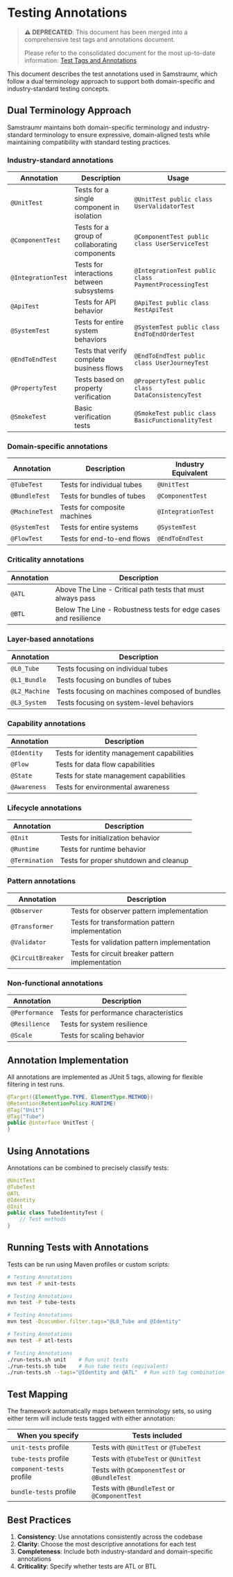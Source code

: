 <!-- 
Copyright (c) 2025 [Eric C. Mumford (@heymumford)](https://github.com/heymumford), Gemini Deep Research, Claude 3.7.
-->

# Testing Annotations

> **⚠️ DEPRECATED**: This document has been merged into a comprehensive test tags and annotations document.
>
> Please refer to the consolidated document for the most up-to-date information:
> [Test Tags and Annotations](test-tags-and-annotations.md)

This document describes the test annotations used in Samstraumr, which follow a dual terminology approach to support both domain-specific and industry-standard testing concepts.

## Dual Terminology Approach

Samstraumr maintains both domain-specific terminology and industry-standard terminology to ensure expressive, domain-aligned tests while maintaining compatibility with standard testing practices.

### Industry-standard annotations

|     Annotation     |                  Description                  |                         Usage                         |
|--------------------|-----------------------------------------------|-------------------------------------------------------|
| `@UnitTest`        | Tests for a single component in isolation     | `@UnitTest public class UserValidatorTest`            |
| `@ComponentTest`   | Tests for a group of collaborating components | `@ComponentTest public class UserServiceTest`         |
| `@IntegrationTest` | Tests for interactions between subsystems     | `@IntegrationTest public class PaymentProcessingTest` |
| `@ApiTest`         | Tests for API behavior                        | `@ApiTest public class RestApiTest`                   |
| `@SystemTest`      | Tests for entire system behaviors             | `@SystemTest public class EndToEndOrderTest`          |
| `@EndToEndTest`    | Tests that verify complete business flows     | `@EndToEndTest public class UserJourneyTest`          |
| `@PropertyTest`    | Tests based on property verification          | `@PropertyTest public class DataConsistencyTest`      |
| `@SmokeTest`       | Basic verification tests                      | `@SmokeTest public class BasicFunctionalityTest`      |

### Domain-specific annotations

|   Annotation   |         Description          | Industry Equivalent |
|----------------|------------------------------|---------------------|
| `@TubeTest`    | Tests for individual tubes   | `@UnitTest`         |
| `@BundleTest`  | Tests for bundles of tubes   | `@ComponentTest`    |
| `@MachineTest` | Tests for composite machines | `@IntegrationTest`  |
| `@SystemTest`  | Tests for entire systems     | `@SystemTest`       |
| `@FlowTest`    | Tests for end-to-end flows   | `@EndToEndTest`     |

### Criticality annotations

| Annotation |                           Description                           |
|------------|-----------------------------------------------------------------|
| `@ATL`     | Above The Line - Critical path tests that must always pass      |
| `@BTL`     | Below The Line - Robustness tests for edge cases and resilience |

### Layer-based annotations

|  Annotation   |                  Description                   |
|---------------|------------------------------------------------|
| `@L0_Tube`    | Tests focusing on individual tubes             |
| `@L1_Bundle`  | Tests focusing on bundles of tubes             |
| `@L2_Machine` | Tests focusing on machines composed of bundles |
| `@L3_System`  | Tests focusing on system-level behaviors       |

### Capability annotations

|  Annotation  |                Description                 |
|--------------|--------------------------------------------|
| `@Identity`  | Tests for identity management capabilities |
| `@Flow`      | Tests for data flow capabilities           |
| `@State`     | Tests for state management capabilities    |
| `@Awareness` | Tests for environmental awareness          |

### Lifecycle annotations

|   Annotation   |              Description              |
|----------------|---------------------------------------|
| `@Init`        | Tests for initialization behavior     |
| `@Runtime`     | Tests for runtime behavior            |
| `@Termination` | Tests for proper shutdown and cleanup |

### Pattern annotations

|    Annotation     |                   Description                    |
|-------------------|--------------------------------------------------|
| `@Observer`       | Tests for observer pattern implementation        |
| `@Transformer`    | Tests for transformation pattern implementation  |
| `@Validator`      | Tests for validation pattern implementation      |
| `@CircuitBreaker` | Tests for circuit breaker pattern implementation |

### Non-functional annotations

|   Annotation   |              Description              |
|----------------|---------------------------------------|
| `@Performance` | Tests for performance characteristics |
| `@Resilience`  | Tests for system resilience           |
| `@Scale`       | Tests for scaling behavior            |

## Annotation Implementation

All annotations are implemented as JUnit 5 tags, allowing for flexible filtering in test runs.

```java
@Target({ElementType.TYPE, ElementType.METHOD})
@Retention(RetentionPolicy.RUNTIME)
@Tag("Unit")
@Tag("Tube")
public @interface UnitTest {
}
```

## Using Annotations

Annotations can be combined to precisely classify tests:

```java
@UnitTest
@TubeTest
@ATL
@Identity
@Init
public class TubeIdentityTest {
    // Test methods
}
```

## Running Tests with Annotations

Tests can be run using Maven profiles or custom scripts:

```bash
# Testing Annotations
mvn test -P unit-tests

# Testing Annotations
mvn test -P tube-tests

# Testing Annotations
mvn test -Dcucumber.filter.tags="@L0_Tube and @Identity"

# Testing Annotations
mvn test -P atl-tests

# Testing Annotations
./run-tests.sh unit    # Run unit tests
./run-tests.sh tube    # Run tube tests (equivalent)
./run-tests.sh --tags="@Identity and @ATL"  # Run with tag combination
```

## Test Mapping

The framework automatically maps between terminology sets, so using either term will include tests tagged with either annotation:

|     When you specify      |                Tests included                |
|---------------------------|----------------------------------------------|
| `unit-tests` profile      | Tests with `@UnitTest` or `@TubeTest`        |
| `tube-tests` profile      | Tests with `@TubeTest` or `@UnitTest`        |
| `component-tests` profile | Tests with `@ComponentTest` or `@BundleTest` |
| `bundle-tests` profile    | Tests with `@BundleTest` or `@ComponentTest` |

## Best Practices

1. **Consistency**: Use annotations consistently across the codebase
2. **Clarity**: Choose the most descriptive annotations for each test
3. **Completeness**: Include both industry-standard and domain-specific annotations
4. **Criticality**: Specify whether tests are ATL or BTL
